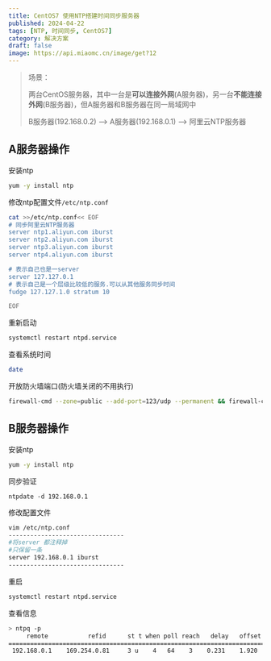 ```yaml
---
title: CentOS7 使用NTP搭建时间同步服务器
published: 2024-04-22
tags: [NTP, 时间同步, CentOS7]
category: 解决方案
draft: false
image: https://api.miaomc.cn/image/get?12
---
```


> 场景：
>
> 两台CentOS服务器，其中一台是**可以连接外网**(A服务器)，另一台**不能连接外网**(B服务器)，但A服务器和B服务器在同一局域网中
>
> B服务器(192.168.0.2) --> A服务器(192.168.0.1) --> 阿里云NTP服务器

## A服务器操作

安装ntp

```sh
yum -y install ntp
```

修改ntp配置文件`/etc/ntp.conf`

```sh
cat >>/etc/ntp.conf<< EOF
# 同步阿里云NTP服务器
server ntp1.aliyun.com iburst  
server ntp2.aliyun.com iburst
server ntp3.aliyun.com iburst
server ntp4.aliyun.com iburst

# 表示自己也是一server
server 127.127.0.1
# 表示自己是一个层级比较低的服务.可以从其他服务同步时间
fudge 127.127.1.0 stratum 10

EOF
```

重新启动

```sh
systemctl restart ntpd.service
```

查看系统时间

```sh
date
```

开放防火墙端口(防火墙关闭的不用执行)

```sh
firewall-cmd --zone=public --add-port=123/udp --permanent && firewall-cmd --reload
```

## B服务器操作

安装ntp

```sh
yum -y install ntp
```

同步验证

```
ntpdate -d 192.168.0.1
```

修改配置文件

```sh
vim /etc/ntp.conf
--------------------------------
#将server 都注释掉
#只保留一条
server 192.168.0.1 iburst
--------------------------------
```

重启

```sh
systemctl restart ntpd.service
```

查看信息

```sh
> ntpq -p
     remote           refid      st t when poll reach   delay   offset  jitter
==============================================================================
 192.168.0.1    169.254.0.81     3 u    4   64    3    0.231    1.920   1.022
```


